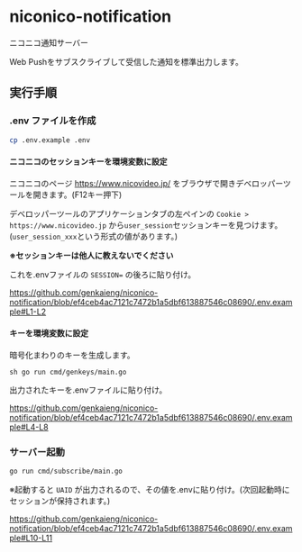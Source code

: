 # niconico-notification

ニコニコ通知サーバー

Web Pushをサブスクライブして受信した通知を標準出力します。

## 実行手順

### .env ファイルを作成

```sh
cp .env.example .env
```

#### ニコニコのセッションキーを環境変数に設定

ニコニコのページ https://www.nicovideo.jp/ をブラウザで開きデベロッパーツールを開きます。(F12キー押下)

デベロッパーツールのアプリケーションタブの左ペインの `Cookie > https://www.nicovideo.jp` から`user_session`セッションキーを見つけます。
(`user_session_xxx`という形式の値があります。)

**※セッションキーは他人に教えないでください**

これを.envファイルの `SESSION=` の後ろに貼り付け。

https://github.com/genkaieng/niconico-notification/blob/ef4ceb4ac7121c7472b1a5dbf613887546c08690/.env.example#L1-L2

#### キーを環境変数に設定

暗号化まわりのキーを生成します。

``sh
go run cmd/genkeys/main.go
``

出力されたキーを.envファイルに貼り付け。

https://github.com/genkaieng/niconico-notification/blob/ef4ceb4ac7121c7472b1a5dbf613887546c08690/.env.example#L4-L8

### サーバー起動

```sh
go run cmd/subscribe/main.go
```

※起動すると `UAID` が出力されるので、その値を.envに貼り付け。(次回起動時にセッションが保持されます。)

https://github.com/genkaieng/niconico-notification/blob/ef4ceb4ac7121c7472b1a5dbf613887546c08690/.env.example#L10-L11
